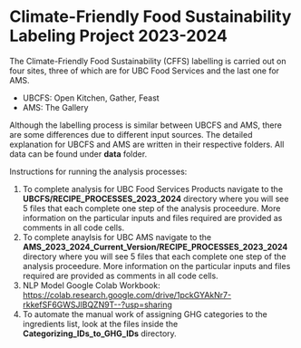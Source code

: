 # Climate-Friendly Food Sustainability Labeling Project 2023-2024

The Climate-Friendly Food Sustainability (CFFS) labelling is carried out on four sites, three of which are for UBC Food Services and the last one for AMS. 
- UBCFS: Open Kitchen, Gather, Feast
- AMS: The Gallery

Although the labelling process is similar between UBCFS and AMS, there are some differences due to different input sources. The detailed explanation for UBCFS and AMS are written in their respective folders. All data can be found under **data** folder. 

Instructions for running the analysis processes:
1. To complete analysis for UBC Food Services Products navigate to the **UBCFS/RECIPE_PROCESSES_2023_2024** directory where you will see 5 files that each complete one step of the analysis proceedure. More information on the particular inputs and files required are provided as comments in all code cells.
2. To complete anaylsis for UBC AMS navigate to the **AMS_2023_2024_Current_Version/RECIPE_PROCESSES_2023_2024** directory where you will see 5 files that each complete one step of the analysis proceedure. More information on the particular inputs and files required are provided as comments in all code cells.
3. NLP Model Google Colab Workbook: https://colab.research.google.com/drive/1pckGYAkNr7-rkkefSF6GWSJlBQZN9T--?usp=sharing
4. To automate the manual work of assigning GHG categories to the ingredients list, look at the files inside the **Categorizing_IDs_to_GHG_IDs** directory.
